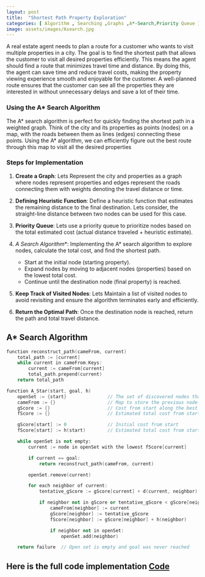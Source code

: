 ```yaml
---
layout: post
title:  "Shortest Path Property Exploration"
categories: [ Algorithm , Searching ,Graphs ,A*-Search,Priority Queue ]
image: assets/images/Asearch.jpg
---
```

A real estate agent needs to plan a route for a customer who wants to visit multiple properties in a city. The goal is to find the shortest path that allows the customer to visit all desired properties efficiently. This means the agent should find a route that minimizes travel time and distance. By doing this, the agent can save time and reduce travel costs, making the property viewing experience smooth and enjoyable for the customer. A well-planned route ensures that the customer can see all the properties they are interested in without unnecessary delays and save a lot of their time.

### Using the A* Search Algorithm

The A* search algorithm is perfect for quickly finding the shortest path in a weighted graph. Think of the city and its properties as points (nodes) on a map, with the roads between them as lines (edges) connecting these points. Using the A* algorithm, we can efficiently figure out the best route through this map to visit all the desired properties

### Steps for Implementation

1. **Create a Graph**: Lets Represent the city and properties as a graph where nodes represent properties and edges represent the roads connecting them with weights denoting the travel distance or time.

2. **Defining Heuristic Function**: Define a heuristic function that estimates the remaining distance to the final destination. Lets consider, the straight-line distance  between two nodes can be used for this case.

3. **Priority Queue**: Lets use a priority queue to prioritize nodes based on the total estimated cost (actual distance traveled + heuristic estimate).

4. **A* Search Algorithm**: Implementing the A* search algorithm to explore nodes, calculate the total cost, and find the shortest path.
    - Start at the initial node (starting property).
    - Expand nodes by moving to adjacent nodes (properties) based on the lowest total cost.
    - Continue until the destination node (final property) is reached.

5. **Keep Track of Visited Nodes**: Lets Maintain a list of visited nodes to avoid revisiting and ensure the algorithm terminates early and efficiently.

6. **Return the Optimal Path**: Once the destination node is reached, return the path and total travel distance.

## A* Search Algorithm
```cpp
function reconstruct_path(cameFrom, current)
    total_path := [current]
    while current in cameFrom.Keys:
        current := cameFrom[current]
        total_path.prepend(current)
    return total_path

function A_Star(start, goal, h)
    openSet := {start}               // The set of discovered nodes that may need to be expanded
    cameFrom := {}                   // Map to store the previous node on the optimal path
    gScore := {}                     // Cost from start along the best known path
    fScore := {}                     // Estimated total cost from start to goal through node

    gScore[start] := 0               // Initial cost from start
    fScore[start] := h(start)        // Estimated total cost from start to goal

    while openSet is not empty:
        current := node in openSet with the lowest fScore[current]

        if current == goal:
            return reconstruct_path(cameFrom, current)

        openSet.remove(current)

        for each neighbor of current:
            tentative_gScore := gScore[current] + d(current, neighbor)   // Distance from start to neighbor

            if neighbor not in gScore or tentative_gScore < gScore[neighbor]:
                cameFrom[neighbor] := current
                gScore[neighbor] := tentative_gScore
                fScore[neighbor] := gScore[neighbor] + h(neighbor)

                if neighbor not in openSet:
                    openSet.add(neighbor)

    return failure  // Open set is empty and goal was never reached
```
## Here is the full code implementation [Code](https://github.com/Ritesh2351235/Portfolio/blob/master/assets/Codes/ASearch.cpp)



